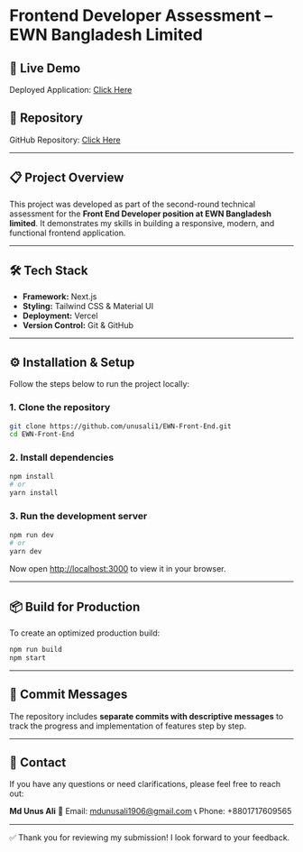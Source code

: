 # Frontend Developer Assessment – EWN Bangladesh Limited

## 🚀 Live Demo
Deployed Application: [Click Here](https://ewn-front-end.vercel.app/)

## 📂 Repository
GitHub Repository: [Click Here](https://github.com/unusali1/EWN-Front-End.git)

---

## 📋 Project Overview
This project was developed as part of the second-round technical assessment for the **Front End Developer position at EWN Bangladesh limited**. It demonstrates my skills in building a responsive, modern, and functional frontend application.

---

## 🛠️ Tech Stack
- **Framework:** Next.js  
- **Styling:** Tailwind CSS & Material UI  
- **Deployment:** Vercel  
- **Version Control:** Git & GitHub  

---

## ⚙️ Installation & Setup

Follow the steps below to run the project locally:

### 1. Clone the repository
```bash
git clone https://github.com/unusali1/EWN-Front-End.git
cd EWN-Front-End
````

### 2. Install dependencies

```bash
npm install
# or
yarn install
```

### 3. Run the development server

```bash
npm run dev
# or
yarn dev
```

Now open [http://localhost:3000](http://localhost:3000) to view it in your browser.

---

## 📦 Build for Production

To create an optimized production build:

```bash
npm run build
npm start
```

---

## 📝 Commit Messages

The repository includes **separate commits with descriptive messages** to track the progress and implementation of features step by step.

---

## 📧 Contact

If you have any questions or need clarifications, please feel free to reach out:

**Md Unus Ali**
📩 Email: [mdunusali1906@gmail.com](mailto:mdunusali1906@gmail.com)
📞 Phone: +8801717609565

---

✅ Thank you for reviewing my submission! I look forward to your feedback.



